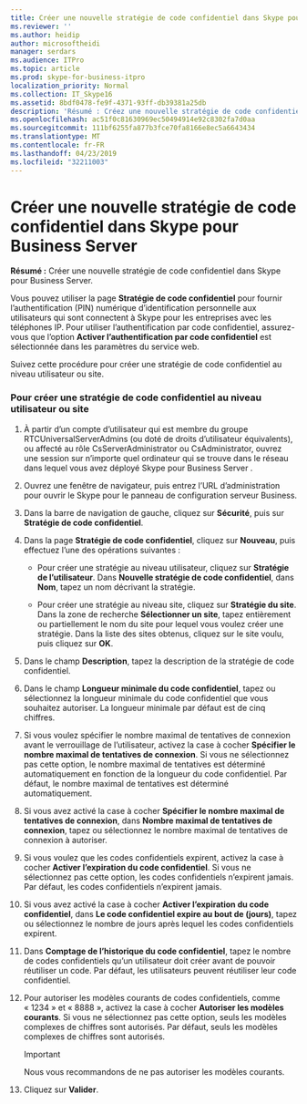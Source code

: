 ```yaml
---
title: Créer une nouvelle stratégie de code confidentiel dans Skype pour Business Server
ms.reviewer: ''
ms.author: heidip
author: microsoftheidi
manager: serdars
ms.audience: ITPro
ms.topic: article
ms.prod: skype-for-business-itpro
localization_priority: Normal
ms.collection: IT_Skype16
ms.assetid: 8bdf0478-fe9f-4371-93ff-db39381a25db
description: 'Résumé : Créez une nouvelle stratégie de code confidentiel dans Skype pour Business Server.'
ms.openlocfilehash: ac51f0c81630969ec50494914e92c8302fa7d0aa
ms.sourcegitcommit: 111bf6255fa877b3fce70fa8166e8ec5a6643434
ms.translationtype: MT
ms.contentlocale: fr-FR
ms.lasthandoff: 04/23/2019
ms.locfileid: "32211003"
---
```

# <a name="create-a-new-pin-policy-in-skype-for-business-server"></a>Créer une nouvelle stratégie de code confidentiel dans Skype pour Business Server
 
**Résumé :** Créer une nouvelle stratégie de code confidentiel dans Skype pour Business Server.
  
Vous pouvez utiliser la page **Stratégie de code confidentiel** pour fournir l’authentification (PIN) numérique d’identification personnelle aux utilisateurs qui sont connectent à Skype pour les entreprises avec les téléphones IP. Pour utiliser l’authentification par code confidentiel, assurez-vous que l’option **Activer l’authentification par code confidentiel** est sélectionnée dans les paramètres du service web.
  
Suivez cette procédure pour créer une stratégie de code confidentiel au niveau utilisateur ou site. 
  
### <a name="to-create-a-user-or-site-pin-policy"></a>Pour créer une stratégie de code confidentiel au niveau utilisateur ou site

1.  À partir d’un compte d’utilisateur qui est membre du groupe RTCUniversalServerAdmins (ou doté de droits d’utilisateur équivalents), ou affecté au rôle CsServerAdministrator ou CsAdministrator, ouvrez une session sur n’importe quel ordinateur qui se trouve dans le réseau dans lequel vous avez déployé Skype pour Business Server .
    
2. Ouvrez une fenêtre de navigateur, puis entrez l’URL d’administration pour ouvrir le Skype pour le panneau de configuration serveur Business. 
    
3. Dans la barre de navigation de gauche, cliquez sur **Sécurité**, puis sur **Stratégie de code confidentiel**.
    
4. Dans la page **Stratégie de code confidentiel**, cliquez sur **Nouveau**, puis effectuez l’une des opérations suivantes :
    
   - Pour créer une stratégie au niveau utilisateur, cliquez sur **Stratégie de l’utilisateur**. Dans **Nouvelle stratégie de code confidentiel**, dans **Nom**, tapez un nom décrivant la stratégie.
    
   - Pour créer une stratégie au niveau site, cliquez sur **Stratégie du site**. Dans la zone de recherche **Sélectionner un site**, tapez entièrement ou partiellement le nom du site pour lequel vous voulez créer une stratégie. Dans la liste des sites obtenus, cliquez sur le site voulu, puis cliquez sur **OK**.
    
5. Dans le champ **Description**, tapez la description de la stratégie de code confidentiel.
    
6. Dans le champ **Longueur minimale du code confidentiel**, tapez ou sélectionnez la longueur minimale du code confidentiel que vous souhaitez autoriser. La longueur minimale par défaut est de cinq chiffres.
    
7. Si vous voulez spécifier le nombre maximal de tentatives de connexion avant le verrouillage de l’utilisateur, activez la case à cocher **Spécifier le nombre maximal de tentatives de connexion**. Si vous ne sélectionnez pas cette option, le nombre maximal de tentatives est déterminé automatiquement en fonction de la longueur du code confidentiel. Par défaut, le nombre maximal de tentatives est déterminé automatiquement.
    
8. Si vous avez activé la case à cocher **Spécifier le nombre maximal de tentatives de connexion**, dans **Nombre maximal de tentatives de connexion**, tapez ou sélectionnez le nombre maximal de tentatives de connexion à autoriser.
    
9. Si vous voulez que les codes confidentiels expirent, activez la case à cocher **Activer l’expiration du code confidentiel**. Si vous ne sélectionnez pas cette option, les codes confidentiels n’expirent jamais. Par défaut, les codes confidentiels n’expirent jamais.
    
10. Si vous avez activé la case à cocher **Activer l’expiration du code confidentiel**, dans **Le code confidentiel expire au bout de (jours)**, tapez ou sélectionnez le nombre de jours après lequel les codes confidentiels expirent.
    
11. Dans **Comptage de l’historique du code confidentiel**, tapez le nombre de codes confidentiels qu’un utilisateur doit créer avant de pouvoir réutiliser un code. Par défaut, les utilisateurs peuvent réutiliser leur code confidentiel.
    
12. Pour autoriser les modèles courants de codes confidentiels, comme « 1234 » et « 8888 », activez la case à cocher **Autoriser les modèles courants**. Si vous ne sélectionnez pas cette option, seuls les modèles complexes de chiffres sont autorisés. Par défaut, seuls les modèles complexes de chiffres sont autorisés.
    
    > [!IMPORTANT]
    > Nous vous recommandons de ne pas autoriser les modèles courants. 
  
13. Cliquez sur **Valider**.
    

